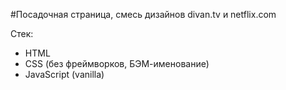 #Посадочная страница, смесь дизайнов divan.tv и netflix.com

Стек:
* HTML
* CSS (без фреймворков, БЭМ-именование)
* JavaScript (vanilla)